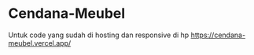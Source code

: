# Cendana-Meubel

Untuk code yang sudah di hosting dan responsive di hp
https://cendana-meubel.vercel.app/
